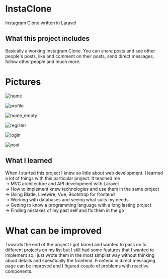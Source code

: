 # InstaClone

Instagram Clone written in Laravel

## What this project includes
Basically a working Instagram Clone. You can share posts and see other people's posts, like and comment on their posts, send direct messages, follow other people and much more.


# Pictures

![home](https://user-images.githubusercontent.com/93518653/201680791-582f1505-614b-4d75-8423-04abf9fc1ce2.png)

![profile](https://user-images.githubusercontent.com/93518653/201674479-d3677d31-b289-4edf-b99b-82b306b2e6f5.png)

![home_empty](https://user-images.githubusercontent.com/93518653/201674462-08add678-775c-4ad3-a2ba-8cd53d0bcdc4.png)

![register](https://user-images.githubusercontent.com/93518653/201674487-1a336dd7-9565-458a-9af1-dbad173b7570.png)

![login](https://user-images.githubusercontent.com/93518653/201674441-6e61f444-bf73-40a7-bd4c-7f0e65e1a75d.png)

![post](https://user-images.githubusercontent.com/93518653/201680801-a23c1d3a-4da9-44e1-b7d4-d0584d13784e.png)

## What I learned
When I started this project I knew so little about web development. I learned a lot of things with this particular project.
It teached me <br>
-> MVC architecture and API development with Laravel <br>
-> How to implement knew technologies and use them in the same project <br>
-> Using Blade, Livewire, Vue, Bootstrap for frontend <br>
-> Working with databases and seeing what suits my needs <br>
-> Getting to know a programming language with a long lasting project <br>
-> Finding mistakes of my past self and fix them in the go <br>

# What can be improved
Towards the end of the project I got bored and wanted to pass on to different projects on my list but I still had some features that I wanted to implement so I just wrote them in the most simplist way without thinking about details and spesifically the frontend. Frontend in direct messaging page can be improved and I figured couple of problems with reactive components.
